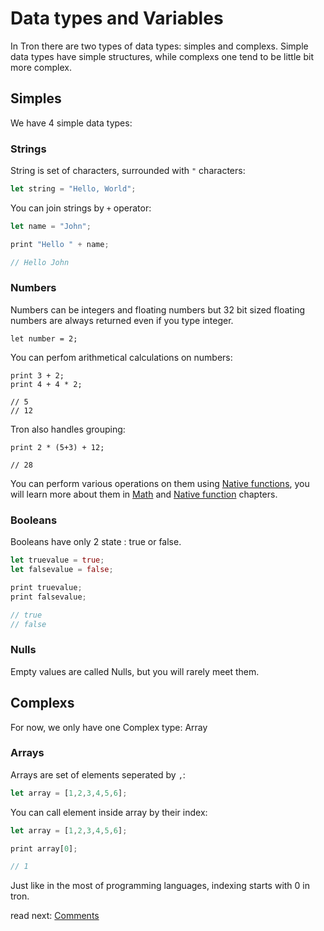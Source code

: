 # Data types and Variables

In Tron there are two types of data types: simples and complexs. Simple data types have simple structures, while complexs one tend to be little bit more complex.

## Simples

We have 4 simple data types:

### Strings

String is set of characters, surrounded with `"` characters:

```rs
let string = "Hello, World";
```

You can join strings by `+` operator:

```rs
let name = "John";

print "Hello " + name;

// Hello John
```

### Numbers

Numbers can be integers and floating numbers but 32 bit sized floating numbers are always returned even if you type integer.

```
let number = 2;
```

You can perfom arithmetical calculations on numbers:

```
print 3 + 2;
print 4 + 4 * 2;

// 5
// 12
```

Tron also handles grouping:

```print
print 2 * (5+3) + 12;

// 28
```

You can perform various operations on them using [Native functions](./Natives.md), you will learn more about them in [Math](./Math.md) and [Native function](./Natives.md) chapters.

### Booleans

Booleans have only 2 state : true or false.

```rs
let truevalue = true;
let falsevalue = false;

print truevalue;
print falsevalue;

// true
// false
```

### Nulls

Empty values are called Nulls, but you will rarely meet them.

## Complexs

For now, we only have one Complex type: Array

### Arrays

Arrays are set of elements seperated by `,`:

```rs
let array = [1,2,3,4,5,6];
```

You can call element inside array by their index:

```rs
let array = [1,2,3,4,5,6];

print array[0];

// 1
```

Just like in the most of programming languages, indexing starts with 0 in tron.

read next: [Comments](./comments.md)

